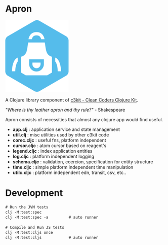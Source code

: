 # Apron

![Apron](https://github.com/cleancoders/c3kit/blob/master/img/apron_200.png?raw=true)

A Clojure library component of [c3kit - Clean Coders Clojure Kit](https://github.com/cleancoders/c3kit).

_"Where is thy leather apron and thy rule?"_ - Shakespeare

Apron consists of necessities that almost any clojure app would find useful.

 * __app.clj__ : application service and state management
 * __util.clj__ : misc utilities used by other c3kit code
 * __corec.cljc__ : useful fns, platform independent
 * __cursor.cljc__ : atom cursor based on reagent's
 * __legend.cljc__ : index application entities
 * __log.cljc__ : platform independent logging
 * __schema.cljc__ : validation, coercion, specification for entity structure
 * __time.cljc__ : simple platform independent time manipulation
 * __utilc.cljc__ : platform independent edn, transit, csv, etc..

# Development

    # Run the JVM tests
    clj -M:test:spec
    clj -M:test:spec -a         # auto runner

    # Compile and Run JS tests
    clj -M:test:cljs once
    clj -M:test:cljs            # auto runner
